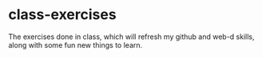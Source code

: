 # class-exercises
The exercises done in class, which will refresh my github and web-d skills, along with some fun new things to learn.
